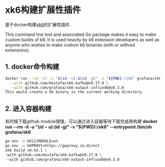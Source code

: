 # xk6构建扩展性插件

基于docker构建[xk6](https://hubgw.docker.com/r/grafana/xk6)的扩展性插件.

This command line tool and associated Go package makes it easy to make custom builds of k6⁠.
It is used heavily by k6 extension developers as well as anyone who wishes to make custom k6 binaries (with or without extensions).

## 1. docker命令构建
```bash
docker run --rm -it -u "$(id -u):$(id -g)" -v "${PWD}:/xk6" grafana/xk6 build v0.43.1 \
  --with github.com/mostafa/xk6-kafka@v0.17.0 \
  --with github.com/grafana/xk6-output-influxdb@v0.3.0
This would create a k6 binary in the current working directory.

```
## 2. 进入容器构建

有时候下载github module很慢，可以通过进入容器等待下载完成再构建
**docker run --rm -it -u "$(id -u):$(id -g)" -v "${PWD}:/xk6" --entrypoint /bin/sh grafana/xk6**

```bash
go env -w GO111MODULE=on
go env -w GOPROXY=https://goproxy.io,direct
xk6 build v0.43.1 \
-with github.com/mostafa/xk6-kafka@v0.17.0 \
--with github.com/grafana/xk6-output-influxdb@v0.3.0
```


